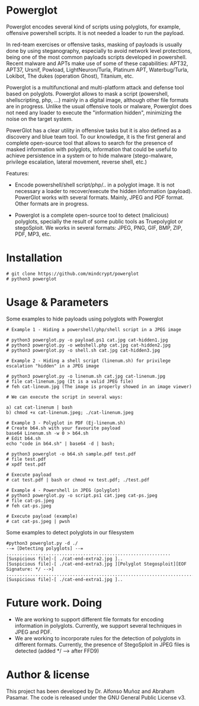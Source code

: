 # Powerglot

Powerglot encodes several kind of scripts using polyglots, for example, offensive powershell scripts. It is not needed a loader to run the payload.

In red-team exercises or offensive tasks, masking of payloads is usually done by using steganography, especially to avoid network level protections, being one of the most common payloads scripts developed in powershell. Recent malware and APTs make use of some of these capabilities: APT32, APT37, Ursnif, Powload, LightNeuron/Turla, Platinum APT, Waterbug/Turla, Lokibot, The dukes (operation Ghost), Titanium, etc.

Powerglot is a multifunctional and multi-platform attack and defense tool based on polyglots. Powerglot allows to mask a script (powershell, shellscripting, php, ...) mainly in a digital image, although other file formats are in progress. Unlike the usual offensive tools or malware, Powerglot does not need any loader to execute the "information hidden", minimizing the noise on the target system.

PowerGlot has a clear utility in offensive tasks but it is also defined as a discovery and blue team tool. To our knowledge, it is the first general and complete open-source tool that allows to search for the presence of masked information with polyglots, information that could be useful to achieve persistence in a system or to hide malware (stego-malware, privilege escalation, lateral movement, reverse shell, etc.)

Features:
- Encode powershell/shell script/php/.. in a polyglot image. It is not necessary a loader to recover/execute the hidden information (payload). PowerGlot works with several formats. Mainly, JPEG and PDF format. Other formats are in progress.

- Powerglot is a complete open-source tool to detect (malicious) polyglots, specially the result of some public tools as Truepolyglot or stegoSploit. We works in several formats: JPEG, PNG, GIF, BMP, ZIP, PDF, MP3, etc.

# Installation
```
# git clone https://github.com/mindcrypt/powerglot
# python3 powerglot
```
# Usage & Parameters

Some examples to hide payloads using polyglots with Powerglot
```
# Example 1 - Hiding a powershell/php/shell script in a JPEG image

# python3 powerglot.py -o payload.ps1 cat.jpg cat-hidden1.jpg
# python3 powerglot.py -o webshell.php cat.jpg cat-hidden2.jpg
# python3 powerglot.py -o shell.sh cat.jpg cat-hidden3.jpg
```
```
# Example 2 - Hiding a shell script (linenum.sh) for privilege escalation "hidden" in a JPEG image

# python3 powerglot.py -o linenum.sh cat.jpg cat-linenum.jpg
# file cat-linenum.jpg (It is a valid JPEG file)
# feh cat-lineum.jpg (The image is properly showed in an image viewer)

# We can execute the script in several ways:

a) cat cat-linenum | bash
b) chmod +x cat-linenum.jpeg; ./cat-linenum.jpeg
```
```
# Example 3 - Polyglot in PDF (Ej-linenum.sh)
# Create b64.sh with your favourite payload
base64 Linenum.sh -w 0 > b64.sh
# Edit b64.sh
echo "code in b64.sh" | base64 -d | bash;

# python3 powerglot -o b64.sh sample.pdf test.pdf
# file test.pdf
# xpdf test.pdf

# Execute payload
# cat test.pdf | bash or chmod +x test.pdf; ./test.pdf
```
```
# Example 4 - Powershell in JPEG (polyglot)
# python3 powerglot.py -o script.ps1 cat.jpeg cat-ps.jpeg
# file cat-ps.jpeg
# feh cat-ps.jpeg

# Execute payload (example)
# cat cat-ps.jpeg | pwsh
```
Some examples to detect polyglots in our filesystem
```
#python3 powerglot.py -d ./
--= [Detecting polyglots] --=
..............................................................
[Suspicious file]-[ ./cat-end-extra2.jpg ]..
[Suspicious file]-[ ./cat-end-extra3.jpg ][Polyglot Stegosploit][EOF Signature: */ -->]
.................................................................................
[Suspicious file]-[ ./cat-end-extra1.jpg ]..
```

# Future work. Doing
- We are working to support different file formats for encoding information in polyglots. Currently, we support several techniques in JPEG and PDF.
- We are working to incorporate rules for the detection of polyglots in different formats. Currently, the presence of StegoSploit in JPEG files is detected (added */ --> after FFD9)

# Author & license

This project has been developed by Dr. Alfonso Muñoz and Abraham Pasamar. The code is released under the GNU General Public License v3.


